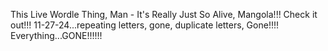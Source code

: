 This Live Wordle Thing, Man - It's Really Just So Alive, Mangola!!!
Check it out!!! 11-27-24...repeating letters, gone, duplicate letters, Gone!!!!
Everything...GONE!!!!!!  